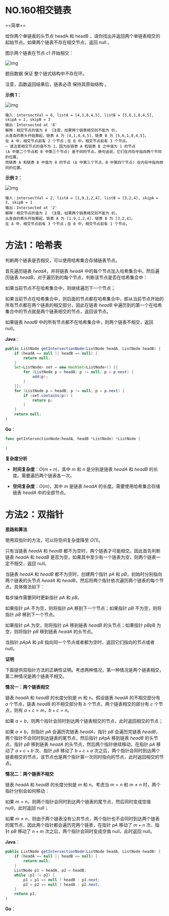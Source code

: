 # NO.160相交链表

==简单==

给你两个单链表的头节点 headA 和 headB ，请你找出并返回两个单链表相交的起始节点。如果两个链表不存在相交节点，返回 null 。

图示两个链表在节点 c1 开始相交：

![img](https://assets.leetcode-cn.com/aliyun-lc-upload/uploads/2018/12/14/160_statement.png)

题目数据 保证 整个链式结构中不存在环。

注意，函数返回结果后，链表必须 保持其原始结构 。

**示例 1：**

![img](https://assets.leetcode.com/uploads/2021/03/05/160_example_1_1.png)

```
输入：intersectVal = 8, listA = [4,1,8,4,5], listB = [5,6,1,8,4,5], skipA = 2, skipB = 3
输出：Intersected at '8'
解释：相交节点的值为 8 （注意，如果两个链表相交则不能为 0）。
从各自的表头开始算起，链表 A 为 [4,1,8,4,5]，链表 B 为 [5,6,1,8,4,5]。
在 A 中，相交节点前有 2 个节点；在 B 中，相交节点前有 3 个节点。
— 请注意相交节点的值不为 1，因为在链表 A 和链表 B 之中值为 1 的节点 
(A 中第二个节点和 B 中第三个节点) 是不同的节点。换句话说，它们在内存中指向两个不同的位置，
而链表 A 和链表 B 中值为 8 的节点 (A 中第三个节点，B 中第四个节点) 在内存中指向相同的位置。
```

**示例 2：**

![img](https://assets.leetcode.com/uploads/2021/03/05/160_example_2.png)

```
输入：intersectVal = 2, listA = [1,9,1,2,4], listB = [3,2,4], skipA = 3, skipB = 1
输出：Intersected at '2'
解释：相交节点的值为 2 （注意，如果两个链表相交则不能为 0）。
从各自的表头开始算起，链表 A 为 [1,9,1,2,4]，链表 B 为 [3,2,4]。
在 A 中，相交节点前有 3 个节点；在 B 中，相交节点前有 1 个节点。
```

# 方法1：哈希表

判断两个链表是否相交，可以使用哈希集合存储链表节点。

首先遍历链表 $\textit{headA}$，并将链表 $\textit{headA}$ 中的每个节点加入哈希集合中。然后遍历链表 $\textit{headB}$，对于遍历到的每个节点，判断该节点是否在哈希集合中：

如果当前节点不在哈希集合中，则继续遍历下一个节点；

如果当前节点在哈希集合中，则后面的节点都在哈希集合中，即从当前节点开始的所有节点都在两个链表的相交部分，因此在链表 $\textit{headB}$ 中遍历到的第一个在哈希集合中的节点就是两个链表相交的节点，返回该节点。

如果链表 $\textit{headB}$ 中的所有节点都不在哈希集合中，则两个链表不相交，返回 $\text{null}$。

**Java**：

```java
public ListNode getIntersectionNode(ListNode headA, ListNode headB) {
    if (headA == null || headB == null) {
        return null;
    }
    Set<ListNode> set = new HashSet<ListNode>() {{
        for (ListNode p = headA; p != null; p = p.next) {
            add(p);
        }
    }};
    for (ListNode p = headB; p != null; p = p.next) {
        if (set.contains(p)) {
            return p;
        }
    }
    return null;
}
```

**Go**：

```go
func getIntersectionNode(headA, headB *ListNode) *ListNode {
    
}
```

**复杂度分析**

- **时间复杂度**：$O(m+n)$，其中 $m$ 和 $n$ 是分别是链表 $\textit{headA}$ 和 $\textit{headB}$ 的长度。需要遍历两个链表各一次。

- **空间复杂度**：$O(m)$，其中 $m$ 是链表 $\textit{headA}$ 的长度。需要使用哈希集合存储链表 $\textit{headA}$ 中的全部节点。

# 方法2：双指针

**思路和算法**

使用双指针的方法，可以将空间复杂度降至 $O(1)$。

只有当链表 $\textit{headA}$ 和 $\textit{headB}$ 都不为空时，两个链表才可能相交。因此首先判断链表 $\textit{headA}$ 和 $\textit{headB}$ 是否为空，如果其中至少有一个链表为空，则两个链表一定不相交，返回 $\text{null}$。

当链表 $\textit{headA}$ 和 $\textit{headB}$ 都不为空时，创建两个指针 $\textit{pA}$ 和 $\textit{pB}$，初始时分别指向两个链表的头节点 $\textit{headA}$ 和 $\textit{headB}$，然后将两个指针依次遍历两个链表的每个节点。具体做法如下：

每步操作需要同时更新指针 $\textit{pA}$ 和 $\textit{pB}$。

如果指针 $\textit{pA}$ 不为空，则将指针 $\textit{pA}$ 移到下一个节点；如果指针 $\textit{pB}$ 不为空，则将指针 $\textit{pB}$ 移到下一个节点。

如果指针 $\textit{pA}$ 为空，则将指针 $\textit{pA}$ 移到链表 $\textit{headB}$ 的头节点；如果指针 $\textit{pB}$pB 为空，则将指针 $\textit{pB}$ 移到链表 $\textit{headA}$ 的头节点。

当指针 $\textit{pA}$pA 和 $\textit{pB}$ 指向同一个节点或者都为空时，返回它们指向的节点或者 $\text{null}$。

**证明**

下面提供双指针方法的正确性证明。考虑两种情况，第一种情况是两个链表相交，第二种情况是两个链表不相交。

**情况一：两个链表相交**

链表 $\textit{headA}$ 和 $\textit{headB}$ 的长度分别是 $m$ 和 $n$。假设链表 $\textit{headA}$ 的不相交部分有 $a$ 个节点，链表 $\textit{headB}$ 的不相交部分有 $b$ 个节点，两个链表相交的部分有 $c$ 个节点，则有 $a+c=m$，$b+c=n$。

如果 $a=b$，则两个指针会同时到达两个链表相交的节点，此时返回相交的节点；

如果 $a \ne b$，则指针 $\textit{pA}$ 会遍历完链表 $\textit{headA}$，指针 $\textit{pB}$ 会遍历完链表 $\textit{headB}$，两个指针不会同时到达链表的尾节点，然后指针 $\textit{pA}$pA 移到链表 $\textit{headB}$ 的头节点，指针 $\textit{pB}$ 移到链表 $\textit{headA}$ 的头节点，然后两个指针继续移动，在指针 $\textit{pA}$ 移动了 $a+c+b$ 次、指针 $\textit{pB}$ 移动了 $b+c+a$ 次之后，两个指针会同时到达两个链表相交的节点，该节点也是两个指针第一次同时指向的节点，此时返回相交的节点。

**情况二：两个链表不相交**

链表 $\textit{headA}$ 和 $\textit{headB}$ 的长度分别是 $m$ 和 $n$。考虑当 $m=n$ 和 $m \ne n$ 时，两个指针分别会如何移动：

如果 $m=n$，则两个指针会同时到达两个链表的尾节点，然后同时变成空值 $\text{null}$l，此时返回 $\text{null}$；

如果 $m \ne n$，则由于两个链表没有公共节点，两个指针也不会同时到达两个链表的尾节点，因此两个指针都会遍历完两个链表，在指针 $\textit{pA}$ 移动了 $m+n$ 次、指针 $\textit{pB}$ 移动了 $n+m$ 次之后，两个指针会同时变成空值 $\text{null}$，此时返回 $\text{null}$。

**Java**：

```java
public ListNode getIntersectionNode(ListNode headA, ListNode headB) {
    if (headA == null || headB == null) {
        return null;
    }
    ListNode p1 = headA, p2 = headB;
    while (p1 != p2) {
        p1 = p1 == null ? headB : p1.next;
        p2 = p2 == null ? headA : p2.next;
    }
    return p1;
}
```

**Go**：

```go

```